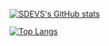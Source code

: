 [![SDEVS's GitHub stats](https://github-readme-stats.vercel.app/api?username=emptyoptic)](https://github.com/emptyoptic)

[![Top Langs](https://github-readme-stats.vercel.app/api/top-langs/?username=emptyoptic&layout=compact&theme=dark)](https://github.com/emptyoptic/github-readme-stats&theme=dark)
